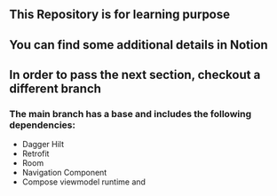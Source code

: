 ## This Repository is for learning purpose

## You can find some additional details in Notion

## In order to pass the next section, checkout a different branch

### The main branch has a base and includes the following dependencies:
 - Dagger Hilt
 - Retrofit
 - Room
 - Navigation Component
 - Compose viewmodel runtime and 